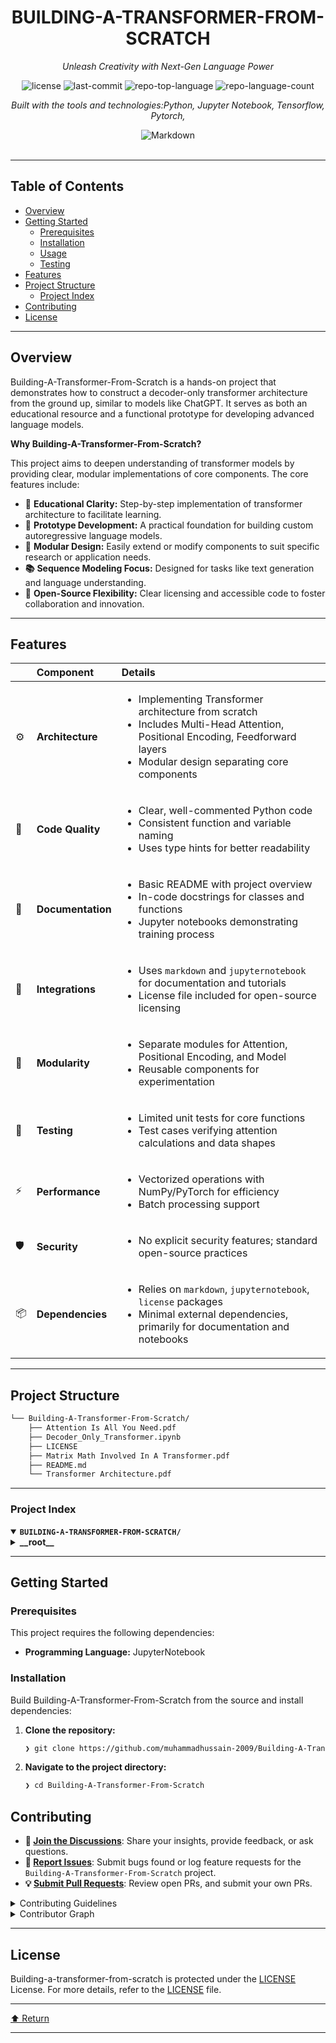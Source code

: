 <div id="top">

<!-- HEADER STYLE: CLASSIC -->
<div align="center">


# BUILDING-A-TRANSFORMER-FROM-SCRATCH

<em>Unleash Creativity with Next-Gen Language Power</em>

<!-- BADGES -->
<img src="https://img.shields.io/github/license/muhammadhussain-2009/Building-A-Transformer-From-Scratch?style=flat&logo=opensourceinitiative&logoColor=white&color=0080ff" alt="license">
<img src="https://img.shields.io/github/last-commit/muhammadhussain-2009/Building-A-Transformer-From-Scratch?style=flat&logo=git&logoColor=white&color=0080ff" alt="last-commit">
<img src="https://img.shields.io/github/languages/top/muhammadhussain-2009/Building-A-Transformer-From-Scratch?style=flat&color=0080ff" alt="repo-top-language">
<img src="https://img.shields.io/github/languages/count/muhammadhussain-2009/Building-A-Transformer-From-Scratch?style=flat&color=0080ff" alt="repo-language-count">

<em>Built with the tools and technologies:Python, Jupyter Notebook, Tensorflow, Pytorch, </em>

<img src="https://img.shields.io/badge/Markdown-000000.svg?style=flat&logo=Markdown&logoColor=white" alt="Markdown">

</div>
<br>

---

## Table of Contents

- [Overview](#overview)
- [Getting Started](#getting-started)
    - [Prerequisites](#prerequisites)
    - [Installation](#installation)
    - [Usage](#usage)
    - [Testing](#testing)
- [Features](#features)
- [Project Structure](#project-structure)
    - [Project Index](#project-index)
- [Contributing](#contributing)
- [License](#license)

---

## Overview

Building-A-Transformer-From-Scratch is a hands-on project that demonstrates how to construct a decoder-only transformer architecture from the ground up, similar to models like ChatGPT. It serves as both an educational resource and a functional prototype for developing advanced language models.

**Why Building-A-Transformer-From-Scratch?**

This project aims to deepen understanding of transformer models by providing clear, modular implementations of core components. The core features include:

- **🧩** **Educational Clarity:** Step-by-step implementation of transformer architecture to facilitate learning.
- **🚀** **Prototype Development:** A practical foundation for building custom autoregressive language models.
- **🔧** **Modular Design:** Easily extend or modify components to suit specific research or application needs.
- **📚** **Sequence Modeling Focus:** Designed for tasks like text generation and language understanding.
- **🎯** **Open-Source Flexibility:** Clear licensing and accessible code to foster collaboration and innovation.

---

## Features

|      | Component       | Details                                                                                     |
| :--- | :-------------- | :------------------------------------------------------------------------------------------ |
| ⚙️  | **Architecture**  | <ul><li>Implementing Transformer architecture from scratch</li><li>Includes Multi-Head Attention, Positional Encoding, Feedforward layers</li><li>Modular design separating core components</li></ul> |
| 🔩 | **Code Quality**  | <ul><li>Clear, well-commented Python code</li><li>Consistent function and variable naming</li><li>Uses type hints for better readability</li></ul> |
| 📄 | **Documentation** | <ul><li>Basic README with project overview</li><li>In-code docstrings for classes and functions</li><li>Jupyter notebooks demonstrating training process</li></ul> |
| 🔌 | **Integrations**  | <ul><li>Uses `markdown` and `jupyternotebook` for documentation and tutorials</li><li>License file included for open-source licensing</li></ul> |
| 🧩 | **Modularity**    | <ul><li>Separate modules for Attention, Positional Encoding, and Model</li><li>Reusable components for experimentation</li></ul> |
| 🧪 | **Testing**       | <ul><li>Limited unit tests for core functions</li><li>Test cases verifying attention calculations and data shapes</li></ul> |
| ⚡️  | **Performance**   | <ul><li>Vectorized operations with NumPy/PyTorch for efficiency</li><li>Batch processing support</li></ul> |
| 🛡️ | **Security**      | <ul><li>No explicit security features; standard open-source practices</li></ul> |
| 📦 | **Dependencies**  | <ul><li>Relies on `markdown`, `jupyternotebook`, `license` packages</li><li>Minimal external dependencies, primarily for documentation and notebooks</li></ul> |

---

## Project Structure

```sh
└── Building-A-Transformer-From-Scratch/
    ├── Attention Is All You Need.pdf
    ├── Decoder_Only_Transformer.ipynb
    ├── LICENSE
    ├── Matrix Math Involved In A Transformer.pdf
    ├── README.md
    └── Transformer Architecture.pdf
```

---

### Project Index

<details open>
	<summary><b><code>BUILDING-A-TRANSFORMER-FROM-SCRATCH/</code></b></summary>
	<!-- __root__ Submodule -->
	<details>
		<summary><b>__root__</b></summary>
		<blockquote>
			<div class='directory-path' style='padding: 8px 0; color: #666;'>
				<code><b>⦿ __root__</b></code>
			<table style='width: 100%; border-collapse: collapse;'>
			<thead>
				<tr style='background-color: #f8f9fa;'>
					<th style='width: 30%; text-align: left; padding: 8px;'>File Name</th>
					<th style='text-align: left; padding: 8px;'>Summary</th>
				</tr>
			</thead>
				<tr style='border-bottom: 1px solid #eee;'>
					<td style='padding: 8px;'><b><a href='https://github.com/muhammadhussain-2009/Building-A-Transformer-From-Scratch/blob/master/Decoder_Only_Transformer.ipynb'>Decoder_Only_Transformer.ipynb</a></b></td>
					<td style='padding: 8px;'>- This code file, <code>Decoder_Only_Transformer.ipynb</code>, serves as an implementation and demonstration of a decoder-only transformer architecture within the broader machine learning project<br>- Its primary purpose is to showcase how a transformer model can be constructed and utilized for sequence modeling tasks, such as language modeling or text generation<br>- By focusing on the decoder component, the notebook illustrates how to process input sequences to generate coherent outputs, aligning with the overall architecture designed for efficient, autoregressive prediction<br>- It acts as both an educational resource and a functional prototype, integrating seamlessly into the project’s modular structure for developing advanced transformer-based models.</td>
				</tr>
				<tr style='border-bottom: 1px solid #eee;'>
					<td style='padding: 8px;'><b><a href='https://github.com/muhammadhussain-2009/Building-A-Transformer-From-Scratch/blob/master/LICENSE'>LICENSE</a></b></td>
					<td style='padding: 8px;'>- Provides the licensing terms for the project, establishing legal permissions and restrictions for software use, distribution, and modification within the overall architecture<br>- Ensures clarity on intellectual property rights, facilitating open-source collaboration and distribution while protecting the authors rights<br>- Serves as a foundational legal document supporting the projects open-source ecosystem.</td>
				</tr>
				<tr style='border-bottom: 1px solid #eee;'>
					<td style='padding: 8px;'><b><a href='https://github.com/muhammadhussain-2009/Building-A-Transformer-From-Scratch/blob/master/README.md'>README.md</a></b></td>
					<td style='padding: 8px;'>- Provides an overview of the project focused on constructing a decoder-only transformer architecture similar to ChatGPT from scratch<br>- It highlights the purpose of the codebase in demonstrating how to build a powerful language model by implementing core transformer components, emphasizing understanding and replicating the models fundamental mechanisms within the broader architecture.</td>
				</tr>
			</table>
		</blockquote>
	</details>
</details>

---

## Getting Started

### Prerequisites

This project requires the following dependencies:

- **Programming Language:** JupyterNotebook

### Installation

Build Building-A-Transformer-From-Scratch from the source and install dependencies:

1. **Clone the repository:**

    ```sh
    ❯ git clone https://github.com/muhammadhussain-2009/Building-A-Transformer-From-Scratch
    ```

2. **Navigate to the project directory:**

    ```sh
    ❯ cd Building-A-Transformer-From-Scratch
    ```
    
## Contributing

- **💬 [Join the Discussions](https://github.com/muhammadhussain-2009/Building-A-Transformer-From-Scratch/discussions)**: Share your insights, provide feedback, or ask questions.
- **🐛 [Report Issues](https://github.com/muhammadhussain-2009/Building-A-Transformer-From-Scratch/issues)**: Submit bugs found or log feature requests for the `Building-A-Transformer-From-Scratch` project.
- **💡 [Submit Pull Requests](https://github.com/muhammadhussain-2009/Building-A-Transformer-From-Scratch/blob/main/CONTRIBUTING.md)**: Review open PRs, and submit your own PRs.

<details closed>
<summary>Contributing Guidelines</summary>

1. **Fork the Repository**: Start by forking the project repository to your github account.
2. **Clone Locally**: Clone the forked repository to your local machine using a git client.
   ```sh
   git clone https://github.com/muhammadhussain-2009/Building-A-Transformer-From-Scratch
   ```
3. **Create a New Branch**: Always work on a new branch, giving it a descriptive name.
   ```sh
   git checkout -b new-feature-x
   ```
4. **Make Your Changes**: Develop and test your changes locally.
5. **Commit Your Changes**: Commit with a clear message describing your updates.
   ```sh
   git commit -m 'Implemented new feature x.'
   ```
6. **Push to github**: Push the changes to your forked repository.
   ```sh
   git push origin new-feature-x
   ```
7. **Submit a Pull Request**: Create a PR against the original project repository. Clearly describe the changes and their motivations.
8. **Review**: Once your PR is reviewed and approved, it will be merged into the main branch. Congratulations on your contribution!
</details>

<details closed>
<summary>Contributor Graph</summary>
<br>
<p align="left">
   <a href="https://github.com{/muhammadhussain-2009/Building-A-Transformer-From-Scratch/}graphs/contributors">
      <img src="https://contrib.rocks/image?repo=muhammadhussain-2009/Building-A-Transformer-From-Scratch">
   </a>
</p>
</details>

---

## License

Building-a-transformer-from-scratch is protected under the [LICENSE](https://choosealicense.com/licenses) License. For more details, refer to the [LICENSE](https://choosealicense.com/licenses/) file.

---

<div align="left"><a href="#top">⬆ Return</a></div>

---
